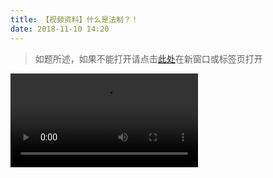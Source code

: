 ```yaml
---
title: 【视频资料】什么是法制？！
date: 2018-11-10 14:20
---
```


>   如题所述，如果不能打开请点击[此处](http://www.ccaku.com/fazhi.mp4)在新窗口或标签页打开


<video src="http://www.ccaku.com/fazhi.mp4" controls="controls">
您的浏览器不支持 video 标签。
</video>
